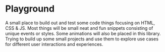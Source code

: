 # Playground
A small place to build out and test some code things focusing on HTML, CSS & JS. Most things will be small neat and fun snippets consisting of unique events or styles. Some animations will also be placed in this library. Trying to build up some small projects and use them to explore use cases for different user interactions and experiences. 